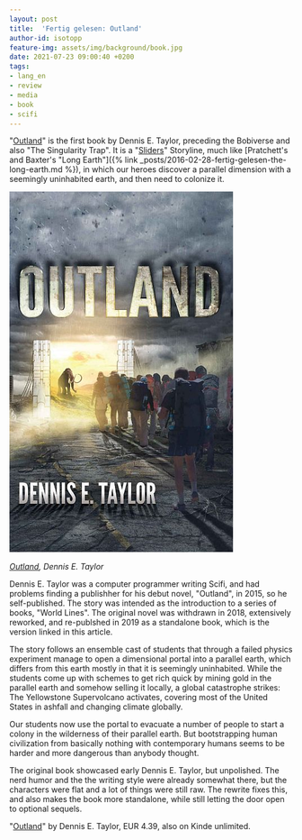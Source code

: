 ```yaml
---
layout: post
title:  'Fertig gelesen: Outland'
author-id: isotopp
feature-img: assets/img/background/book.jpg
date: 2021-07-23 09:00:40 +0200
tags:
- lang_en
- review
- media
- book
- scifi
---
```


"[Outland](https://www.amazon.de/Outland-Dennis-Taylor-ebook/dp/B07TP6TKP1)" is the first book by Dennis E. Taylor, preceding the Bobiverse and also "The Singularity Trap".
It is a "[Sliders](https://en.wikipedia.org/wiki/Sliders)" Storyline, much like [Pratchett's and Baxter's "Long Earth"]({% link _posts/2016-02-28-fertig-gelesen-the-long-earth.md %}), in which our heroes discover a parallel dimension with a seemingly uninhabited earth, and then need to colonize it.

[![](/uploads/2021/07/outland.jpg)](https://www.amazon.de/Outland-Dennis-Taylor-ebook/dp/B07TP6TKP1)

*[Outland](https://www.amazon.de/Outland-Dennis-Taylor-ebook/dp/B07TP6TKP1), Dennis E. Taylor*

Dennis E. Taylor was a computer programmer writing Scifi, and had problems finding a publishher for his debut novel, "Outland", in 2015, so he self-published.
The story was intended as the introduction to a series of books, "World Lines".
The original novel was withdrawn in 2018, extensively reworked, and re-publshed in 2019 as a standalone book, which is the version linked in this article.

The story follows an ensemble cast of students that through a failed physics experiment manage to open a dimensional portal into a parallel earth, which differs from this earth mostly in that it is seemingly uninhabited.
While the students come up with schemes to get rich quick by mining gold in the parallel earth and somehow selling it locally, a global catastrophe strikes:
The Yellowstone Supervolcano activates, covering most of the United States in ashfall and changing climate globally.

Our students now use the portal to evacuate a number of people to start a colony in the wilderness of their parallel earth.
But bootstrapping human civilization from basically nothing with contemporary humans seems to be harder and more dangerous than anybody thought.

The original book showcased early Dennis E. Taylor, but unpolished. The nerd humor and the the writing style were already somewhat there, but the characters were flat and a lot of things were still raw.
The rewrite fixes this, and also makes the book more standalone, while still letting the door open to optional sequels.

"[Outland](https://www.amazon.de/Outland-Dennis-Taylor-ebook/dp/B07TP6TKP1)" by Dennis E. Taylor, EUR 4.39, also on Kinde unlimited.
